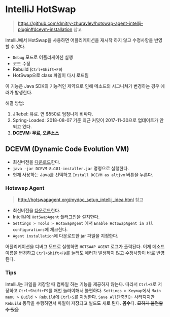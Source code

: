# IntelliJ HotSwap

> <https://github.com/dmitry-zhuravlev/hotswap-agent-intellij-plugin#dcevm-installation> 참고

IntelliJ에서 HotSwap을 사용하면 어플리케이션을 재시작 하지 않고 수정사항을 반영할 수 있다.

- `Debug` 모드로 어플리케이션 실행
- 코드 수정
- Rebuild (`Ctrl+Shift+F9`)
- HotSwap으로 class 파일이 다시 로드됨

이 기능은 Java SDK의 기능적인 제약으로 인해 메소드의 시그니쳐가 변경하는 경우 에러가 발생한다.

해결 방법:

1. JRebel: 유료. 연 $550로 엄청나게 비싸다.
1. Spring-Loaded: 2018-08-07 기준 최근 커밋이 2017-11-30으로 업데이트가 안되고 있다.
1. **DCEVM: 무료, 오픈소스**

## DCEVM (Dynamic Code Evolution VM)

- 최신버전을 [다운로드](https://github.com/dcevm/dcevm/releases)한다.
- `java -jar DCEVM-8u181-installer.jar` 명령으로 실행한다.
- 현재 사용하는 Java를 선택하고 `Install DCEVM as altjvm` 버튼을 누른다.

### Hotswap Agent

> <http://hotswapagent.org/mydoc_setup_intellij_idea.html> 참고

- 최신버전을 [다운로드](https://github.com/HotswapProjects/HotswapAgent/releases)한다.
- IntelliJ에 `HotSwapAgent` 플러그인을 설치한다.
- `Settings > Tools > HotSwapAgent` 에서 `Enable HotSwapAgent in all configurations`에 체크한다.
- `Agent installation`에 다운로드한 jar 파일을 지정한다.

어플리케이션을 디버그 모드로 실행하면 `HOTSWAP AGENT` 로그가 출력된다. 이제 메소드 이름을 변경하고 `Ctrl+Shift+F9`를 눌러도 에러가 발생하지 않고 수정사항이 바로 반영된다.

### Tips

IntelliJ는 파일을 저장할 때 컴파일 하는 기능을 제공하지 않는다. 따라서 `Ctrl+S`로 저장하고 `Ctrl+Shift+F9`를 매번 눌러야해서 불편하다. `Settings > Keymap`에서 `Main menu > Build > Rebuild`에 `Ctrl+S`를 지정한다. `Save All`단축키는 사라지지만 `Rebuild` 동작을 수행하면서 파일이 저장되고 빌드도 새로 된다. **꼼수**다. ~~묘하게 불편할 수 있음~~